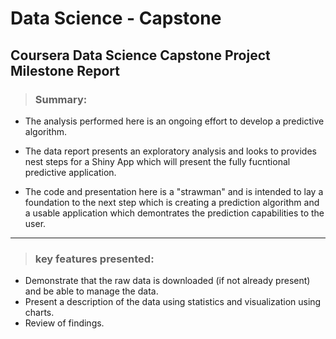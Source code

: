 # Data Science - Capstone

## Coursera Data Science Capstone Project Milestone Report

> ### Summary: 

- The analysis performed here is an ongoing effort to develop a predictive algorithm.

- The data report presents an exploratory analysis and looks to provides nest steps for a Shiny App which will present the fully fucntional predictive application. 

- The code and presentation here is a "strawman" and is intended to lay a foundation to the next step which is creating a prediction algorithm and a usable application which demontrates the prediction capabilities to the user.

---
> ### key features presented:

- Demonstrate that the raw data is downloaded (if not already present) and be able to manage the data.
- Present a description of the data using statistics and visualization using charts.
- Review of findings.